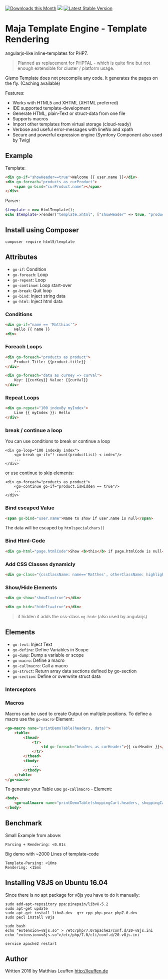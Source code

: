 
[![Downloads this Month](https://img.shields.io/packagist/dm/html5/template.svg)](https://packagist.org/packages/html5/template)
[<img src="https://travis-ci.org/dermatthes/html-template.svg">](https://travis-ci.org/dermatthes/html-template)
[![Latest Stable Version](https://poser.pugx.org/html5/template/v/stable)](https://github.com/dermatthes/html-template/releases)


# Maja Template Engine - Template Rendering
angularjs-like inline-templates for PHP7.

> Planned as replacement for PHPTAL - which is quite fine but not enough extensible
> for cluster / platform usage.


Gismo Template does not precompile any code. It generates the pages on the fly. (Caching available)


Features:
* Works with HTML5 and XHTML (XHTML preferred)
* IDE supported template-development
* Generate HTML, plain-Text or struct-data from one file
* Supports macros
* Import other templates from virtual storage (cloud-ready)
* Verbose and useful error-messages with lineNo and xpath
* Secure and powerful expression engine (Symfony Component also used by Twig)

## Example


Template:
```html
<div go-if="showHeader==true">Welcome {{ user.name }}</div>
<div go-foreach="products as curProduct">
    <span go-bind="curProduct.name"></span>
</div>
```

Parser:
```php
$template = new HtmlTemplate();
echo $template->render("template.xhtml", ["showHeader" => true, "producs"=> [ new Product("prod1"), new Product("Product2)" ]]);
```


## Install using Composer

```
composer require html5/template
```


## Attributes

 * `go-if`: Condition
 * `go-foreach`: Loop
 * `go-repeat`: Loop
 * `go-continue`: Loop start-over
 * `go-break`: Quit loop
 * `go-bind`: Inject string data
 * `go-html`: Inject html data


### Conditions

```html
<div go-if="name == 'Matthias'">
    Hello {{ name }}
<div>
```

### Foreach Loops

```html
<div go-foreach="products as product">
    Product Title: {{product.title}} 
</div>
```

```html
<div go-foreach="data as curKey => curVal">
    Key: {{curKey}} Value: {{curVal}}
</div>
```

### Repeat Loops

```html
<div go-repeat="100 indexBy myIndex">
    Line {{ myIndex }}: Hello
</div>
```

### break / continue a loop

You can use conditions to break or continue a loop

```
<div go-loop="100 indexBy index">
    <go-break go-if="! count(productList) < index"/>
    ...
</div>
```

or use continue to skip elements:

```
<div go-foreach="products as product">
    <go-continue go-if="product.isHidden == true"/>
    ...
</div>
```



### Bind escaped Value

```html
<span go-bind="user.name">Name to show if user.name is null</span>
```

The data will be escaped by `htmlspecialchars()`

### Bind Html-Code

```html
<div go-html="page.htmlCode">Show <b>this</b> if page.htmlCode is null</div>
```

### Add CSS Classes dynamicly

```html
<div go-class="{cssClassName: name=='Matthes', otherClassName: highlight==true}">..</div>
```

### Show/Hide Elements

```html
<div go-show="showIt==true"></div>
```

```html
<div go-hide="hideIt==true"></div>
```

> if hidden it adds the css-class `ng-hide` (also used by angularjs)

## Elements

 * `go-text`: Inject Text
 * `go-define`: Define Variables in Scope
 * `go-dump`: Dump a variable or scope
 * `go-macro`: Define a macro
 * `go-callmacro`: Call a macro
 * `go-struct`: Return array data sections defined by go-section
 * `go-section`: Define or overwrite struct data
 


### Interceptors





### Macros

Macros can be used to create Output on multiple positions. To define a macro use the `go-macro`-Element:

```html
<go-macro name="printDemoTable(headers, data)">
    <table>
        <thead>
            <tr>
                <td go-foreach="headers as curHeader">{{ curHeader }}</td>
            </tr>
        </thead>
        <tbody>
            ...
        </tbody>
    </table>
</go-macro>
```

To generate your Table use `go-callmacro` - Element:

```html
<body>
    <go-callmacro name="printDemoTable(shoppingCart.headers, shoppingCart.items)"/>
</body>

```


## Benchmark

Small Example from above:
```
Parsing + Rendering: <0.01s
```

Big demo with ~2000 Lines of template-code
```
Template-Parsing: <10ms
Rendering: <15ms
```


## Installing V8JS on Ubuntu 16.04

Since there is no apt package for v8js you have to do it manually:

```
sudo add-apt-repository ppa:pinepain/libv8-5.2
sudo apt-get update
sudo apt-get install libv8-dev  g++ cpp php-pear php7.0-dev
sudo pecl install v8js

sudo bash
echo "extension=v8js.so" > /etc/php/7.0/apache2/conf.d/20-v8js.ini
echo "extension=v8js.so">/etc/php/7.0/cli/conf.d/20-v8js.ini

service apache2 restart
```




## Author

Written 2016 by Matthias Leuffen http://leuffen.de